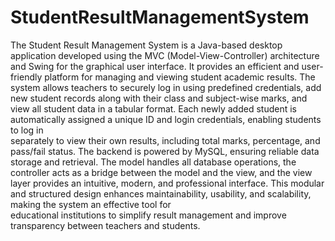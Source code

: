 # StudentResultManagementSystem
The Student Result Management System is a Java-based desktop application developed using the 
 MVC (Model-View-Controller) architecture and Swing for the graphical user interface. It provides an 
 efficient and user-friendly platform for managing and viewing student academic results. The system 
 allows teachers to securely log in using predefined credentials, add new student records along with 
 their class and subject-wise marks, and view all student data in a tabular format. Each newly added 
 student is automatically assigned a unique ID and login credentials, enabling students to log in  
separately to view their own results, including total marks, percentage, and pass/fail status. The 
 backend is powered by MySQL, ensuring reliable data storage and retrieval. The model handles all 
 database operations, the controller acts as a bridge between the model and the view, and the view 
 layer provides an intuitive, modern, and professional interface. This modular and structured design 
 enhances maintainability, usability, and scalability, making the system an effective tool for  
educational institutions to simplify result management and improve transparency between teachers 
 and students.
